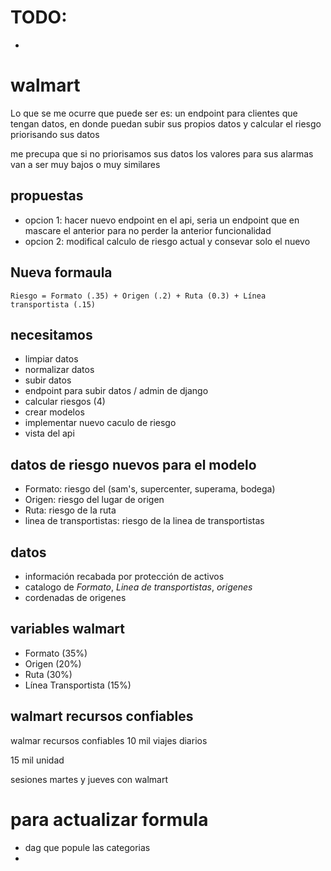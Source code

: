 # TODO:
- 

# walmart

Lo que se me ocurre que puede ser es:
un endpoint para clientes que tengan datos, en donde puedan subir sus propios datos y calcular el riesgo priorisando sus
datos

me precupa que si no priorisamos sus datos los valores para sus alarmas van a ser muy bajos o muy similares

## propuestas

- opcion 1: hacer nuevo endpoint en el api, seria un endpoint que en mascare el anterior para no perder la anterior
  funcionalidad
- opcion 2: modifical calculo de riesgo actual y consevar solo el nuevo

## Nueva formaula

```
Riesgo = Formato (.35) + Origen (.2) + Ruta (0.3) + Línea transportista (.15)
```

## necesitamos

- limpiar datos
- normalizar datos
- subir datos
- endpoint para subir datos / admin de django
- calcular riesgos (4)
- crear modelos
- implementar nuevo caculo de riesgo
- vista del api

## datos de riesgo nuevos para el modelo

- Formato: riesgo del (sam's, supercenter, superama, bodega)
- Origen: riesgo del lugar de origen
- Ruta: riesgo de la ruta
- linea de transportistas: riesgo de la linea de transportistas

## datos

- información recabada por protección de activos
- catalogo de _Formato_, _Linea de transportistas_, _origenes_
- cordenadas de origenes

## variables walmart

- Formato (35%)
- Origen (20%)
- Ruta (30%)
- Línea Transportista (15%)

## walmart recursos confiables

walmar recursos confiables 10 mil viajes diarios

15 mil unidad

sesiones martes y jueves con walmart

# para actualizar formula

- dag que popule las categorias
-
